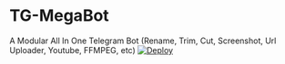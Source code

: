 # TG-MegaBot
A Modular All In One Telegram Bot (Rename, Trim, Cut, Screenshot, Url Uploader, Youtube, FFMPEG, etc)
[![Deploy](https://www.herokucdn.com/deploy/button.svg)](https://heroku.com/deploy?template=https://github.com/dakshkohli23/Sharingan-Rename-Bot)
